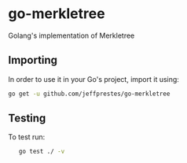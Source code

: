 # go-merkletree

Golang's implementation of Merkletree

## Importing

In order to use it in your Go's project, import it using:

```bash
go get -u github.com/jeffprestes/go-merkletree
```

## Testing

To test run:

```bash
   go test ./ -v 
```

